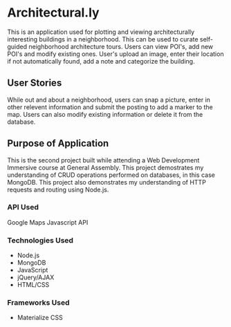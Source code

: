 # Architectural.ly

This is an application used for plotting and viewing architecturally interesting buildings in a neighborhood. This can be used to curate self-guided neighborhood architecture tours. Users can view POI's, add new POI's and modify existing ones. User's upload an image, enter their location if not automatically found, add a note and categorize the building.


## User Stories
While out and about a neighborhood, users can snap a picture, enter in other relevent information and submit the posting to add a marker to the map. Users can also modify existing information or delete it from the database.


## Purpose of Application
This is the second project built while attending a Web Development Immersive course at General Assembly. This project demostrates my understanding of CRUD operations performed on databases, in this case MongoDB. This project also demonstrates my understanding of HTTP requests and routing using Node.js.


### API Used
Google Maps Javascript API

### Technologies Used
* Node.js
* MongoDB
* JavaScript
* jQuery/AJAX
* HTML/CSS

### Frameworks Used
* Materialize CSS
